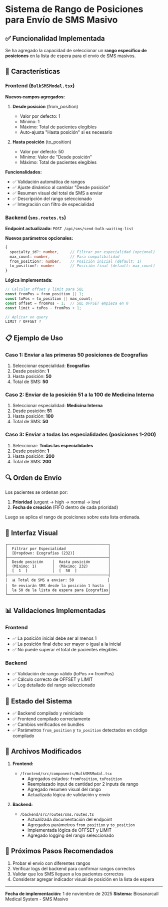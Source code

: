 # Sistema de Rango de Posiciones para Envío de SMS Masivo

## ✅ Funcionalidad Implementada

Se ha agregado la capacidad de seleccionar un **rango específico de posiciones** en la lista de espera para el envío de SMS masivos.

## 🎯 Características

### Frontend (`BulkSMSModal.tsx`)

**Nuevos campos agregados:**

1. **Desde posición** (from_position)
   - Valor por defecto: 1
   - Mínimo: 1
   - Máximo: Total de pacientes elegibles
   - Auto-ajusta "Hasta posición" si es necesario

2. **Hasta posición** (to_position)
   - Valor por defecto: 50
   - Mínimo: Valor de "Desde posición"
   - Máximo: Total de pacientes elegibles

**Funcionalidades:**

- ✅ Validación automática de rangos
- ✅ Ajuste dinámico al cambiar "Desde posición"
- ✅ Resumen visual del total de SMS a enviar
- ✅ Descripción del rango seleccionado
- ✅ Integración con filtro de especialidad

### Backend (`sms.routes.ts`)

**Endpoint actualizado:** `POST /api/sms/send-bulk-waiting-list`

**Nuevos parámetros opcionales:**

```typescript
{
  specialty_id?: number,     // Filtrar por especialidad (opcional)
  max_count: number,         // Para compatibilidad
  from_position?: number,    // Posición inicial (default: 1)
  to_position?: number       // Posición final (default: max_count)
}
```

**Lógica implementada:**

```typescript
// Calcular offset y limit para SQL
const fromPos = from_position || 1;
const toPos = to_position || max_count;
const offset = fromPos - 1;  // SQL OFFSET empieza en 0
const limit = toPos - fromPos + 1;

// Aplicar en query
LIMIT ? OFFSET ?
```

## 📋 Ejemplo de Uso

### Caso 1: Enviar a las primeras 50 posiciones de Ecografías

1. Seleccionar especialidad: **Ecografías**
2. Desde posición: **1**
3. Hasta posición: **50**
4. Total de SMS: **50**

### Caso 2: Enviar de la posición 51 a la 100 de Medicina Interna

1. Seleccionar especialidad: **Medicina Interna**
2. Desde posición: **51**
3. Hasta posición: **100**
4. Total de SMS: **50**

### Caso 3: Enviar a todas las especialidades (posiciones 1-200)

1. Seleccionar: **Todas las especialidades**
2. Desde posición: **1**
3. Hasta posición: **200**
4. Total de SMS: **200**

## 🔍 Orden de Envío

Los pacientes se ordenan por:

1. **Prioridad** (urgent → high → normal → low)
2. **Fecha de creación** (FIFO dentro de cada prioridad)

Luego se aplica el rango de posiciones sobre esta lista ordenada.

## 🎨 Interfaz Visual

```
┌─────────────────────────────────────────────┐
│  Filtrar por Especialidad                   │
│  [Dropdown: Ecografías (232)]               │
├─────────────────────────────────────────────┤
│  Desde posición    │  Hasta posición        │
│  (Mínimo: 1)       │  (Máximo: 232)         │
│  [  1  ]           │  [  50  ]              │
├─────────────────────────────────────────────┤
│  📊 Total de SMS a enviar: 50               │
│  Se enviarán SMS desde la posición 1 hasta  │
│  la 50 de la lista de espera para Ecografías│
└─────────────────────────────────────────────┘
```

## 📊 Validaciones Implementadas

### Frontend
- ✅ La posición inicial debe ser al menos 1
- ✅ La posición final debe ser mayor o igual a la inicial
- ✅ No puede superar el total de pacientes elegibles

### Backend
- ✅ Validación de rango válido (toPos >= fromPos)
- ✅ Cálculo correcto de OFFSET y LIMIT
- ✅ Log detallado del rango seleccionado

## 🚀 Estado del Sistema

- ✅ Backend compilado y reiniciado
- ✅ Frontend compilado correctamente
- ✅ Cambios verificados en bundles
- ✅ Parámetros `from_position` y `to_position` detectados en código compilado

## 📝 Archivos Modificados

1. **Frontend:**
   - `/frontend/src/components/BulkSMSModal.tsx`
     - Agregados estados: `fromPosition`, `toPosition`
     - Reemplazado input de cantidad por 2 inputs de rango
     - Agregado resumen visual del rango
     - Actualizada lógica de validación y envío

2. **Backend:**
   - `/backend/src/routes/sms.routes.ts`
     - Actualizada documentación del endpoint
     - Agregados parámetros `from_position` y `to_position`
     - Implementada lógica de OFFSET y LIMIT
     - Agregado logging del rango seleccionado

## 🎯 Próximos Pasos Recomendados

1. Probar el envío con diferentes rangos
2. Verificar logs del backend para confirmar rangos correctos
3. Validar que los SMS lleguen a los pacientes correctos
4. Considerar agregar indicador visual de posición en la lista de espera

---

**Fecha de implementación:** 1 de noviembre de 2025
**Sistema:** Biosanarcall Medical System - SMS Masivo
